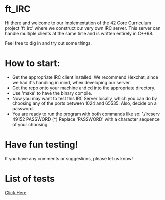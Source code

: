 # ft_IRC

Hi there and welcome to our implementation of the 42 Core Curriculum project 'ft_irc' where we construct our very own IRC server.
This server can handle multiple clients at the same time and is written entirely in C++98.

Feel free to dig in and try out some things.

# How to start:
* Get the appropriate IRC client installed. We recommend Hexchat, since we had it's handling in mind, when developing our server.
* Get the repo onto your machine and cd into the appropriate directory.
* Use 'make' to have the binary compile.
* Now you may want to test this IRC Server locally, which you can do by choosing any of the ports between 1024 and 65535. Also, decide on a password.
* You are ready to run the program with both commands like so: './ircserv 49152 PASSWORD
(*) Replace 'PASSWORD' with a character sequence of your choosing.

# Have fun testing!
If you have any comments or suggestions, please let us know!

# List of tests
<a href="https://docs.google.com/spreadsheets/d/1a-5auw5K_X2v7DwB-RRTCA27LCHPnBzk_nW-ilOk52Q/edit#gid=0" target="_blank">Click Here</a>
